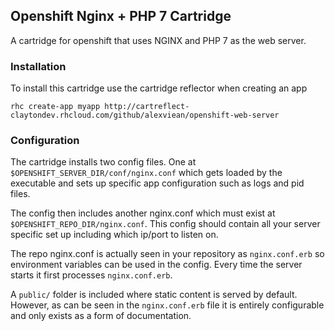 ## Openshift Nginx + PHP 7 Cartridge

A cartridge for openshift that uses NGINX and PHP 7 as the web server.


### Installation

To install this cartridge use the cartridge reflector when creating an app

	rhc create-app myapp http://cartreflect-claytondev.rhcloud.com/github/alexviean/openshift-web-server


### Configuration

The cartridge installs two config files. One at <code>$OPENSHIFT_SERVER_DIR/conf/nginx.conf</code> which gets loaded by the executable
and sets up specific app configuration such as logs and pid files.

The config then includes another nginx.conf which must exist at <code>$OPENSHIFT_REPO_DIR/nginx.conf</code>. This config should
contain all your server specific set up including which ip/port to listen on.

The repo nginx.conf is actually seen in your repository as <code>nginx.conf.erb</code> so environment variables can be used
in the config. Every time the server starts it first processes <code>nginx.conf.erb</code>.


A <code>public/</code> folder is included where static content is served by default. However, as can be seen in the <code>nginx.conf.erb</code> file it
is entirely configurable and only exists as a form of documentation.